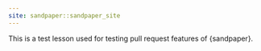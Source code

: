 ```yaml
---
site: sandpaper::sandpaper_site
---
```


This is a test lesson used for testing pull request features of {sandpaper}.
